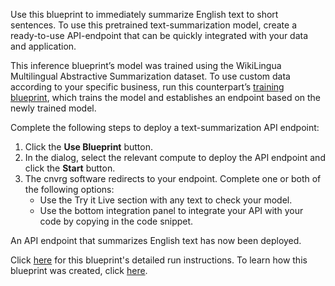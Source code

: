 Use this blueprint to immediately summarize English text to short sentences. To use this pretrained text-summarization model, create a ready-to-use API-endpoint that can be quickly integrated with your data and application.

This inference blueprint’s model was trained using the WikiLingua Multilingual Abstractive Summarization dataset. To use custom data according to your specific business, run this counterpart’s [training blueprint](https://metacloud.staging-cloud.cnvrg.io/marketplace/blueprints/text-summarization-train), which trains the model and establishes an endpoint based on the newly trained model.

Complete the following steps to deploy a text-summarization API endpoint:
1. Click the **Use Blueprint** button.
2. In the dialog, select the relevant compute to deploy the API endpoint and click the **Start** button.
3. The cnvrg software redirects to your endpoint. Complete one or both of the following options:
   - Use the Try it Live section with any text to check your model.
   - Use the bottom integration panel to integrate your API with your code by copying in the code snippet.

An API endpoint that summarizes English text has now been deployed.

Click [here](link) for this blueprint's detailed run instructions. To learn how this blueprint was created, click [here](https://github.com/cnvrg/text-summarization).

